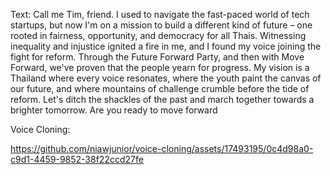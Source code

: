 Text: 
Call me Tim, friend. I used to navigate the fast-paced world of tech startups, but now I'm on a mission to build a different kind of future – one rooted in fairness, opportunity, and democracy for all Thais. Witnessing inequality and injustice ignited a fire in me, and I found my voice joining the fight for reform. Through the Future Forward Party, and then with Move Forward, we've proven that the people yearn for progress. My vision is a Thailand where every voice resonates, where the youth paint the canvas of our future, and where mountains of challenge crumble before the tide of reform. Let's ditch the shackles of the past and march together towards a brighter tomorrow. Are you ready to move forward

Voice Cloning: 

https://github.com/niawjunior/voice-cloning/assets/17493195/0c4d98a0-c9d1-4459-9852-38f22ccd27fe

